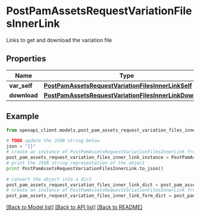 # PostPamAssetsRequestVariationFilesInnerLink

Links to get and download the variation file

## Properties
Name | Type | Description | Notes
------------ | ------------- | ------------- | -------------
**var_self** | [**PostPamAssetsRequestVariationFilesInnerLinkSelf**](PostPamAssetsRequestVariationFilesInnerLinkSelf.md) |  | [optional] 
**download** | [**PostPamAssetsRequestVariationFilesInnerLinkDownload**](PostPamAssetsRequestVariationFilesInnerLinkDownload.md) |  | [optional] 

## Example

```python
from openapi_client.models.post_pam_assets_request_variation_files_inner_link import PostPamAssetsRequestVariationFilesInnerLink

# TODO update the JSON string below
json = "{}"
# create an instance of PostPamAssetsRequestVariationFilesInnerLink from a JSON string
post_pam_assets_request_variation_files_inner_link_instance = PostPamAssetsRequestVariationFilesInnerLink.from_json(json)
# print the JSON string representation of the object
print PostPamAssetsRequestVariationFilesInnerLink.to_json()

# convert the object into a dict
post_pam_assets_request_variation_files_inner_link_dict = post_pam_assets_request_variation_files_inner_link_instance.to_dict()
# create an instance of PostPamAssetsRequestVariationFilesInnerLink from a dict
post_pam_assets_request_variation_files_inner_link_form_dict = post_pam_assets_request_variation_files_inner_link.from_dict(post_pam_assets_request_variation_files_inner_link_dict)
```
[[Back to Model list]](../README.md#documentation-for-models) [[Back to API list]](../README.md#documentation-for-api-endpoints) [[Back to README]](../README.md)


